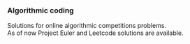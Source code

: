 <h3> Algorithmic coding</h3>

Solutions for online algorithmic competitions problems. <br/>
As of now Project Euler and Leetcode solutions are available.
